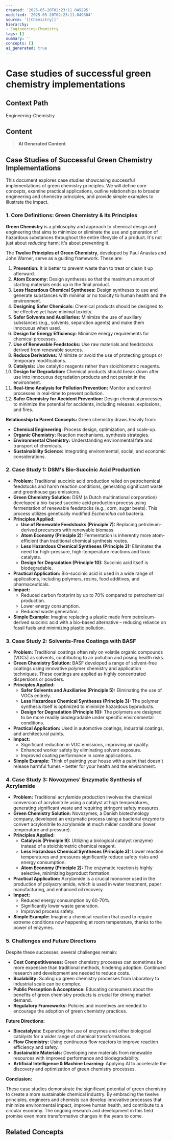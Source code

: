 ```yaml
---
created: '2025-05-20T02:23:11.049295'
modified: '2025-05-20T02:23:11.049304'
source: '[[Chemistry]]'
hierarchy:
- Engineering-Chemistry
tags: []
summary: ''
concepts: []
ai_generated: true
---
```


# Case studies of successful green chemistry implementations

## Context Path
Engineering-Chemistry

## Content
> **AI Generated Content**
## Case Studies of Successful Green Chemistry Implementations

This document explores case studies showcasing successful implementations of green chemistry principles. We will define core concepts, examine practical applications, outline relationships to broader engineering and chemistry principles, and provide simple examples to illustrate the impact.

### 1. Core Definitions: Green Chemistry & Its Principles

**Green Chemistry** is a philosophy and approach to chemical design and engineering that aims to minimize or eliminate the use and generation of hazardous substances throughout the entire lifecycle of a product.  It's not just about *reducing* harm; it's about *preventing* it.

The **Twelve Principles of Green Chemistry**, developed by Paul Anastas and John Warner, serve as a guiding framework. These are:

1. **Prevention:** It is better to prevent waste than to treat or clean it up afterward.
2. **Atom Economy:** Design syntheses so that the maximum amount of starting materials ends up in the final product.
3. **Less Hazardous Chemical Syntheses:** Design syntheses to use and generate substances with minimal or no toxicity to human health and the environment.
4. **Designing Safer Chemicals:** Chemical products should be designed to be effective yet have minimal toxicity.
5. **Safer Solvents and Auxiliaries:** Minimize the use of auxiliary substances (e.g., solvents, separation agents) and make them innocuous when used.
6. **Design for Energy Efficiency:** Minimize energy requirements for chemical processes.
7. **Use of Renewable Feedstocks:** Use raw materials and feedstocks derived from renewable sources.
8. **Reduce Derivatives:** Minimize or avoid the use of protecting groups or temporary modifications.
9. **Catalysis:** Use catalytic reagents rather than stoichiometric reagents.
10. **Design for Degradation:** Chemical products should break down after use into innocuous degradation products and not persist in the environment.
11. **Real-time Analysis for Pollution Prevention:** Monitor and control processes in real-time to prevent pollution.
12. **Safer Chemistry for Accident Prevention:** Design chemical processes to minimize the potential for accidents, including releases, explosions, and fires.

**Relationship to Parent Concepts:** Green chemistry draws heavily from:

* **Chemical Engineering:** Process design, optimization, and scale-up.
* **Organic Chemistry:** Reaction mechanisms, synthesis strategies.
* **Environmental Chemistry:** Understanding environmental fate and transport of chemicals.
* **Sustainability Science:** Integrating environmental, social, and economic considerations.



### 2. Case Study 1:  DSM's Bio-Succinic Acid Production

* **Problem:** Traditional succinic acid production relied on petrochemical feedstocks and harsh reaction conditions, generating significant waste and greenhouse gas emissions.
* **Green Chemistry Solution:** DSM (a Dutch multinational corporation) developed a bio-based succinic acid production process using fermentation of renewable feedstocks (e.g., corn, sugar beets). This process utilizes genetically modified *Escherichia coli* bacteria.
* **Principles Applied:**
    * **Use of Renewable Feedstocks (Principle 7):** Replacing petroleum-derived precursors with renewable biomass.
    * **Atom Economy (Principle 2):** Fermentation is inherently more atom-efficient than traditional chemical synthesis routes.
    * **Less Hazardous Chemical Syntheses (Principle 3):**  Eliminates the need for high-pressure, high-temperature reactions and toxic catalysts.
    * **Design for Degradation (Principle 10):** Succinic acid itself is biodegradable.
* **Practical Application:**  Bio-succinic acid is used in a wide range of applications, including polymers, resins, food additives, and pharmaceuticals.
* **Impact:**
    * Reduced carbon footprint by up to 70% compared to petrochemical production.
    * Lower energy consumption.
    * Reduced waste generation.
* **Simple Example:** Imagine replacing a plastic made from petroleum-derived succinic acid with a bio-based alternative – reducing reliance on fossil fuels and minimizing plastic pollution.



### 3. Case Study 2:  Solvents-Free Coatings with BASF

* **Problem:** Traditional coatings often rely on volatile organic compounds (VOCs) as solvents, contributing to air pollution and posing health risks.
* **Green Chemistry Solution:** BASF developed a range of solvent-free coatings using innovative polymer chemistry and application techniques.  These coatings are applied as highly concentrated dispersions or powders.
* **Principles Applied:**
    * **Safer Solvents and Auxiliaries (Principle 5):** Eliminating the use of VOCs entirely.
    * **Less Hazardous Chemical Syntheses (Principle 3):** The polymer synthesis itself is optimized to minimize hazardous byproducts.
    * **Design for Degradation (Principle 10):**  The polymers are designed to be more readily biodegradable under specific environmental conditions.
* **Practical Application:** Used in automotive coatings, industrial coatings, and architectural paints.
* **Impact:**
    * Significant reduction in VOC emissions, improving air quality.
    * Enhanced worker safety by eliminating solvent exposure.
    * Improved coating performance in some applications.
* **Simple Example:** Think of painting your house with a paint that doesn't release harmful fumes – better for your health and the environment.



### 4. Case Study 3:  Novozymes' Enzymatic Synthesis of Acrylamide

* **Problem:** Traditional acrylamide production involves the chemical conversion of acrylonitrile using a catalyst at high temperatures, generating significant waste and requiring stringent safety measures.
* **Green Chemistry Solution:** Novozymes, a Danish biotechnology company, developed an enzymatic process using a bacterial enzyme to convert acrylonitrile to acrylamide at much milder conditions (lower temperature and pressure).
* **Principles Applied:**
    * **Catalysis (Principle 9):** Utilizing a biological catalyst (enzyme) instead of a stoichiometric chemical reagent.
    * **Less Hazardous Chemical Syntheses (Principle 3):** Lower reaction temperatures and pressures significantly reduce safety risks and energy consumption.
    * **Atom Economy (Principle 2):** The enzymatic reaction is highly selective, minimizing byproduct formation.
* **Practical Application:** Acrylamide is a crucial monomer used in the production of polyacrylamide, which is used in water treatment, paper manufacturing, and enhanced oil recovery.
* **Impact:**
    * Reduced energy consumption by 60-70%.
    * Significantly lower waste generation.
    * Improved process safety.
* **Simple Example:**  Imagine a chemical reaction that used to require extreme conditions now happening at room temperature, thanks to the power of enzymes.



### 5. Challenges and Future Directions

Despite these successes, several challenges remain:

* **Cost Competitiveness:** Green chemistry processes can sometimes be more expensive than traditional methods, hindering adoption.  Continued research and development are needed to reduce costs.
* **Scalability:** Scaling up green chemistry processes from laboratory to industrial scale can be complex.
* **Public Perception & Acceptance:** Educating consumers about the benefits of green chemistry products is crucial for driving market demand.
* **Regulatory Frameworks:**  Policies and incentives are needed to encourage the adoption of green chemistry practices.

**Future Directions:**

* **Biocatalysis:** Expanding the use of enzymes and other biological catalysts for a wider range of chemical transformations.
* **Flow Chemistry:**  Using continuous flow reactors to improve reaction efficiency and safety.
* **Sustainable Materials:** Developing new materials from renewable resources with improved performance and biodegradability.
* **Artificial Intelligence & Machine Learning:** Applying AI to accelerate the discovery and optimization of green chemistry processes.



**Conclusion:**

These case studies demonstrate the significant potential of green chemistry to create a more sustainable chemical industry. By embracing the twelve principles, engineers and chemists can develop innovative processes that minimize environmental impact, improve human health, and contribute to a circular economy.  The ongoing research and development in this field promise even more transformative changes in the years to come.

## Related Concepts
